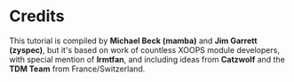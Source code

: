 # Credits

This tutorial is compiled by **Michael Beck \(mamba\)** and **Jim Garrett \(zyspec\)**, but it's based on work of countless XOOPS module developers, with special mention of **Irmtfan**, and including ideas from **Catzwolf** and the **TDM Team** from France/Switzerland.

